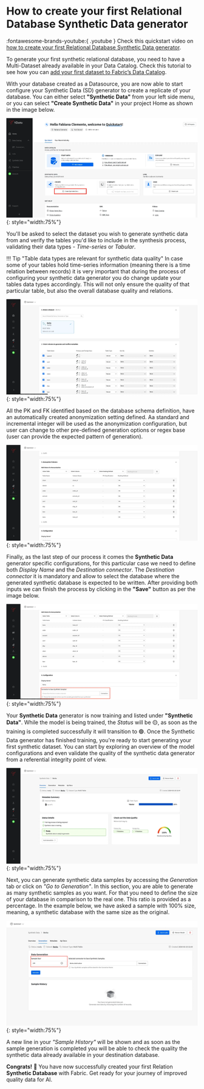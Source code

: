 # How to create your first Relational Database Synthetic Data generator

:fontawesome-brands-youtube:{ .youtube }
Check this quickstart video on <a href="https://youtu.be/40Q56xZbv00?si=T6DMZ-f8mAyPdzf7"><u>how to create your first Relational Database Synthetic Data generator</u></a>.

To generate your first synthetic relational database, you need to have a Multi-Dataset already available in your Data Catalog.
Check this tutorial to see how you can <a href="../create_multitable_dataset"><u>add your first dataset to Fabric’s Data Catalog</u></a>.

With your database created as a Datasource, you are now able to start configure your Synthetic Data (SD) generator to create a replicate of your database.
You can either select **"Synthetic Data"** from your left side menu, or you can select **"Create Synthetic Data"** in your project Home
as shown in the image below.

![Create Synthetic Data](../assets/quickstart/synthetic_data/create_synthetic_data.webp){: style="width:75%"}

You'll be asked to select the dataset you wish to generate synthetic data from and verify the tables you'd like to
include in the synthesis process, validating their data types - *Time-series* or *Tabular*.

!!! Tip "Table data types are relevant for synthetic data quality"
    In case some of your tables hold time-series information (meaning there is a time relation between records) it is very important
    that during the process of configuring your synthetic data generator you do change update your tables data types accordingly.
    This will not only ensure the quality of that particular table, but also the overall database quality and relations.

![Configure the schema](../assets/quickstart/synthetic_data/configure_schema_sd.webp){: style="width:75%"}

All the PK and FK identified based on the database schema definition, have an automatically created anonymization setting defined.
Aa standard and incremental integer will be used as the anonymization configuration, but user can change to other pre-defined generation options
or regex base (user can provide the expected pattern of generation).

![Multi-Table Anonymization](../assets/quickstart/synthetic_data/mt_anonymization.webp){: style="width:75%"}

Finally, as the last step of our process it comes the **Synthetic Data** generator specific configurations, for this particular case we need to
define both *Display Name* and the *Destination connector*. The *Destination connector* it is mandatory and allow to select the database where
the generated synthetic database is expected to be written.
After providing both inputs we can finish the process by clicking in the **"Save"** button as per the image below.

![Select a connector](../assets/quickstart/synthetic_data/select_connector_sd_samples.webp){: style="width:75%"}

Your **Synthetic Data** generator is now training and listed under **"Synthetic Data"**. While the model is being trained, the *Status* will be
🟡, as soon as the training is completed successfully it will transition to 🟢.
Once the Synthetic Data generator has finished training, you're ready to start generating your first synthetic dataset.
You can start by exploring an overview of the model configurations and even validate the quality of the synthetic data generator from a referential integrity
point of view.

![Synthetic data generator training completed](../assets/quickstart/synthetic_data/mt_sd_trained.webp){: style="width:75%"}

Next, you can generate synthetic data samples by accessing the *Generation* tab or click on *"Go to Generation"*.
In this section, you are able to generate as many synthetic samples as you want.
For that you need to define the size of your database in comparison to the real one. This ratio is provided as a percentage.
In the example below, we have asked a sample with 100% size, meaning, a synthetic database with the same size as the original.

![Generate synthetic data records](../assets/quickstart/synthetic_data/generate_database.webp){: style="width:75%"}

A new line in your *"Sample History"* will be shown and as soon as the sample generation is completed you will be able to
check the quality the synthetic data already available in your destination database.

**Congrats!** 🚀 You have now successfully created your first Relation **Synthetic Database** with Fabric.
Get ready for your journey of improved quality data for AI.
